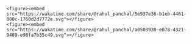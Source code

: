 
    <figure><embed src="https://wakatime.com/share/@rahul_panchal/5e937e36-b1eb-4461-800c-1760d2d7772e.svg"></figure>
    <figure><embed src="https://wakatime.com/share/@rahul_panchal/a0503930-e078-4321-9489-e98fa7b35c49.svg"></figure>
